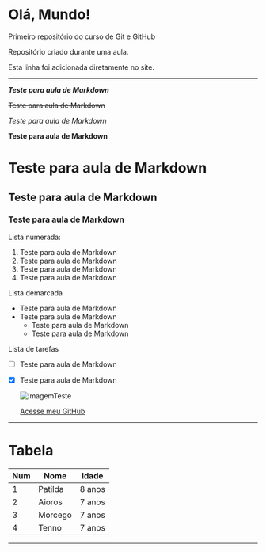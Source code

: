 # Olá, Mundo!
 Primeiro repositório do curso de Git e GitHub

Repositório criado durante uma aula.

Esta linha foi adicionada diretamente no site.

---

__*Teste para aula de Markdown*__

~~Teste para aula de Markdown~~

*Teste para aula de Markdown*

**Teste para aula de Markdown**

# Teste para aula de Markdown
## Teste para aula de Markdown
### Teste para aula de Markdown

Lista numerada:
1. Teste para aula de Markdown
2. Teste para aula de Markdown
  1. Teste para aula de Markdown
  2. Teste para aula de Markdown
  
  
Lista demarcada
* Teste para aula de Markdown
* Teste para aula de Markdown
  * Teste para aula de Markdown
  * Teste para aula de Markdown
 
Lista de tarefas
- [ ] Teste para aula de Markdown
- [x] Teste para aula de Markdown


  ![imagemTeste](https://user-images.githubusercontent.com/74271124/188996043-72603ef6-4383-47a3-a7a9-723cd1022545.png)
  
  [Acesse meu GitHub](https://github.com/Daimethys)

---
# Tabela

Num | Nome | Idade
---|---|---|
1 | Patilda | 8 anos
2 | Aioros | 7 anos
3 | Morcego | 7 anos
4 | Tenno | 7 anos

---




